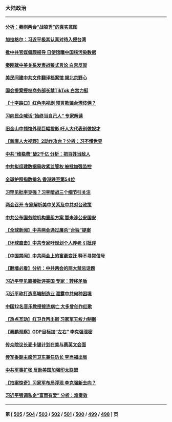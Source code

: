 ### 大陆政治
---
#### [分析：秦刚两会“战狼秀”的真实意图](../../pages/ncid277/n13945163.md) 
#### [加拉格尔：习近平极其认真对待入侵台湾](../../pages/ncid277/n13945183.md) 
#### [批中共官媒偏颇报导 日使馆曝中国核污染数据](../../pages/ncid277/n13945112.md) 
#### [秦刚就中美关系发表战狼式言论 白宫反驳](../../pages/ncid277/n13945142.md) 
#### [美民间建中共文件翻译档案馆 揭北京野心](../../pages/ncid277/n13945166.md) 
#### [国会提案授权商务部长禁TikTok 白宫力挺](../../pages/ncid277/n13945138.md) 
#### [【十字路口】红色电视剧 预言欺骗台湾伎俩？](../../pages/ncid277/n13945024.md) 
#### [习向民企喊话“始终当自己人” 专家解读](../../pages/ncid277/n13944452.md) 
#### [旧金山中领馆外现巨幅投影 吁人大代表别做奴才](../../pages/ncid277/n13944995.md) 
#### [【新唐人大视野】2动作攻台？分析：习不懂世界](../../pages/ncid277/n13945070.md) 
#### [中共“维稳费”破2千亿 分析：把百姓当敌人](../../pages/ncid277/n13944840.md) 
#### [中共拟组建数据局收紧监管权 被批加强监控](../../pages/ncid277/n13944517.md) 
#### [全球护照指数排名 香港跌至第54位](../../pages/ncid277/n13944583.md) 
#### [习罕见批李克强？习李暗战三个细节引关注](../../pages/ncid277/n13944711.md) 
#### [两会召开 专家解析美中关系及中共对台政策](../../pages/ncid277/n13944787.md) 
#### [中共公布国务院机构重组方案 暂未涉公安国安](../../pages/ncid277/n13944827.md) 
#### [【全球新闻】中共两会通过屠杀“台独”提案](../../pages/ncid277/n13944788.md) 
#### [【环球直击】中共专家吁规划个人养老 引批评](../../pages/ncid277/n13944482.md) 
#### [【中国禁闻】中共两会上的富豪变迁 释不寻常信号](../../pages/ncid277/n13944419.md) 
#### [【翻墙必看】分析：中共两会的两大禁忌话题](../../pages/ncid277/n13944728.md) 
#### [习近平罕见直接批评美国 专家：转移矛盾](../../pages/ncid277/n13944674.md) 
#### [习近平称打造高端制造业 泄露中共何种困境](../../pages/ncid277/n13944426.md) 
#### [中国12名音乐教授接连病亡 大多曾创作红歌](../../pages/ncid277/n13944677.md) 
#### [【热点互动】红卫兵再出街 习家军无权力制衡](../../pages/ncid277/n13944501.md) 
#### [【秦鹏观察】GDP目标加“左右” 李克强泄密](../../pages/ncid277/n13944563.md) 
#### [传众院议长麦卡锡计划在美与蔡英文会面](../../pages/ncid277/n13944468.md) 
#### [传军委副主席何卫东兼任防长 李尚福出局](../../pages/ncid277/n13944457.md) 
#### [中共军事扩张 反助美国加强印太联盟](../../pages/ncid277/n13944397.md) 
#### [【拍案惊奇】习家军布局浮现 李克强新去向？](../../pages/ncid277/n13944379.md) 
#### [习近平强调私企“富而有爱” 分析：难奏效](../../pages/ncid277/n13944411.md) 

---
#### 第 [ [505](./505.md) / [504](./504.md) / [503](./503.md) / [502](./502.md) / [501](./501.md) / [500](./500.md) / [499](./499.md) / [498](./498.md) ] 页
